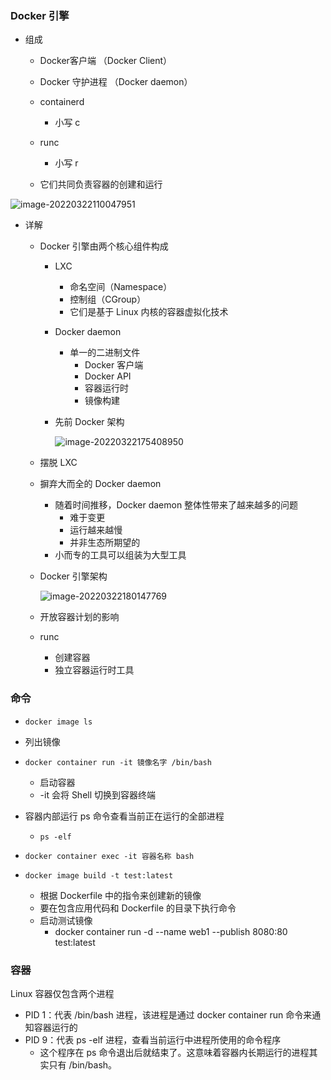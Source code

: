 ### Docker 引擎

- 组成

  - Docker客户端 （Docker Client）

  - Docker 守护进程 （Docker daemon）

  - containerd
    - 小写 c


  - runc
    - 小写 r

  - 它们共同负责容器的创建和运行


![image-20220322110047951](https://cdn.jsdelivr.net/gh/itxcr/oss/images/202203221100008.png)

- 详解

  - Docker 引擎由两个核心组件构成

    - LXC

      - 命名空间（Namespace）
      - 控制组（CGroup）
      - 它们是基于 Linux 内核的容器虚拟化技术

    - Docker daemon

      - 单一的二进制文件
        - Docker 客户端
        - Docker API
        - 容器运行时
        - 镜像构建

    - 先前 Docker 架构

      ![image-20220322175408950](https://cdn.jsdelivr.net/gh/itxcr/oss/picture_bed/202203221756801.png)

  - 摆脱 LXC

  - 摒弃大而全的 Docker daemon

    - 随着时间推移，Docker daemon 整体性带来了越来越多的问题
      - 难于变更
      - 运行越来越慢
      - 并非生态所期望的
    - 小而专的工具可以组装为大型工具

  - Docker 引擎架构

    ![image-20220322180147769](https://cdn.jsdelivr.net/gh/itxcr/oss/picture_bed/202203221801813.png)

  - 开放容器计划的影响

  - runc

    - 创建容器
    - 独立容器运行时工具

### 命令

- `docker image ls`
- 列出镜像
- `docker container run -it 镜像名字 /bin/bash`

  - 启动容器
  - -it 会将 Shell 切换到容器终端
- 容器内部运行 ps 命令查看当前正在运行的全部进程

  - `ps -elf`
- `docker container exec -it 容器名称 bash`
- `docker image build -t test:latest`
  - 根据 Dockerfile 中的指令来创建新的镜像
  - 要在包含应用代码和 Dockerfile 的目录下执行命令
  - 启动测试镜像
    - docker container run -d --name web1 --publish 8080:80 test:latest
  

### 容器

Linux  容器仅包含两个进程

- PID 1：代表 /bin/bash 进程，该进程是通过 docker container run 命令来通知容器运行的
- PID 9：代表 ps -elf 进程，查看当前运行中进程所使用的命令程序
  - 这个程序在 ps 命令退出后就结束了。这意味着容器内长期运行的进程其实只有 /bin/bash。



